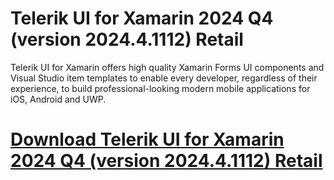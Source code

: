 # Telerik UI for Xamarin 2024 Q4 (version 2024.4.1112) Retail

Telerik UI for Xamarin offers high quality Xamarin Forms UI components and Visual Studio item templates to enable every developer, regardless of their experience, to build professional-looking modern mobile applications for iOS, Android and UWP.

# [Download Telerik UI for Xamarin 2024 Q4 (version 2024.4.1112) Retail](https://developer.team/dotnet/35160-telerik-ui-for-xamarin-2024-q4-version-202441112-retail.html)
